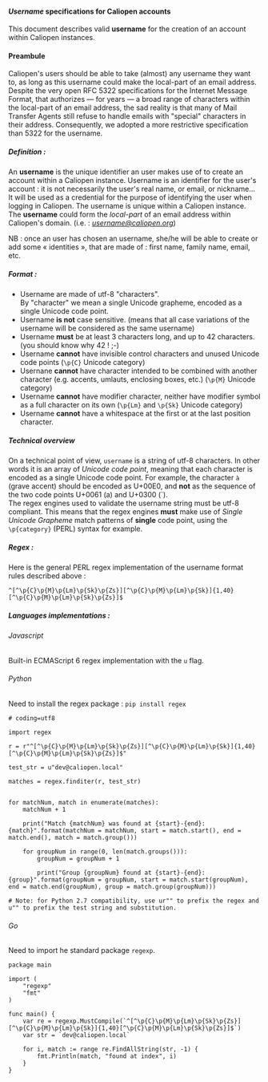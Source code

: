 #### _Username_ specifications for Caliopen accounts

This document describes valid **username** for the creation of an account within Caliopen instances.

#### Preambule
Caliopen's users should be able to take (almost) any username they want to, as long as this username could make the local-part of an email address.  
Despite the very open RFC 5322 specifications for the Internet Message Format, that authorizes — for years — a broad range of characters within the local-part of an email address, the sad reality is that many of Mail Transfer Agents still refuse to handle emails with "special" characters in their address. Consequently, we adopted a more restrictive specification than 5322 for the username.

##### Definition :
An **username** is the unique identifier an user makes use of to create an account within a Caliopen instance. 
Username is an identifier for the user's account : it is not necessarily the user's real name, or email, or nickname… It will be used as a credential for the purpose of identifying the user when logging in Caliopen. The username is unique within a Caliopen instance.  
The **username** could form the _local-part_ of an email address within Caliopen's domain. (i.e. : _<username@caliopen.org>_)

NB : once an user has chosen an username, she/he will be able to create or add some « identities », that are made of : first name, family name, email, etc.

##### Format :
 
* Username are made of utf-8 "characters".  
By "character" we mean a single Unicode grapheme, encoded as a single Unicode code point.
* Username **is not** case sensitive. (means that all case variations of the username will be considered as the same username)
* Username **must** be at least 3 characters long, and up to 42 characters. (you should know why 42 ! ;-)
* Username **cannot** have invisible control characters and unused Unicode code points (`\p{C}` Unicode category)
* Usernane **cannot** have character intended to be combined with another character (e.g. accents, umlauts, enclosing boxes, etc.) (`\p{M}` Unicode category)
* Username **cannot** have modifier character, neither have modifier symbol as a full character on its own (`\p{Lm}` and `\p{Sk}` Unicode category)
* Username **cannot** have a whitespace at the first or at the last position character.

##### Technical overview
On a technical point of view, `username` is a string of utf-8 characters. In other words it is an array of _Unicode code point_, meaning that each character is encoded as a single Unicode code point. For example, the character `à` (grave accent) should be encoded as U+00E0, and **not** as the sequence of the two code points U+0061 (a) and U+0300 (\`).  
The regex engines used to validate the username string must be utf-8 compliant. This means that the regex engines **must** make use of _Single Unicode Grapheme_ match patterns of **single** code point, using the `\p{category}` (PERL) syntax for example.

##### Regex :
Here is the general PERL regex implementation of the username format rules described above :
```
^[^\p{C}\p{M}\p{Lm}\p{Sk}\p{Zs}][^\p{C}\p{M}\p{Lm}\p{Sk}]{1,40}[^\p{C}\p{M}\p{Lm}\p{Sk}\p{Zs}]$
```

##### Languages implementations :
###### Javascript
Built-in ECMAScript 6 regex implementation with the `u` flag.
###### Python
Need to install the regex package : `pip install regex`

```
# coding=utf8

import regex

r = r"^[^\p{C}\p{M}\p{Lm}\p{Sk}\p{Zs}][^\p{C}\p{M}\p{Lm}\p{Sk}]{1,40}[^\p{C}\p{M}\p{Lm}\p{Sk}\p{Zs}]$"

test_str = u"dev@caliopen.local"

matches = regex.finditer(r, test_str)


for matchNum, match in enumerate(matches):
    matchNum + 1

    print("Match {matchNum} was found at {start}-{end}: {match}".format(matchNum = matchNum, start = match.start(), end = match.end(), match = match.group()))

    for groupNum in range(0, len(match.groups())):
        groupNum = groupNum + 1

        print("Group {groupNum} found at {start}-{end}: {group}".format(groupNum = groupNum, start = match.start(groupNum), end = match.end(groupNum), group = match.group(groupNum)))

# Note: for Python 2.7 compatibility, use ur"" to prefix the regex and u"" to prefix the test string and substitution.

```
###### Go
Need to import he standard package `regexp`.
```
package main

import (
    "regexp"
    "fmt"
)

func main() {
    var re = regexp.MustCompile(`^[^\p{C}\p{M}\p{Lm}\p{Sk}\p{Zs}][^\p{C}\p{M}\p{Lm}\p{Sk}]{1,40}[^\p{C}\p{M}\p{Lm}\p{Sk}\p{Zs}]$`)
    var str = `dev@caliopen.local`
    
    for i, match := range re.FindAllString(str, -1) {
        fmt.Println(match, "found at index", i)
    }
}
```
